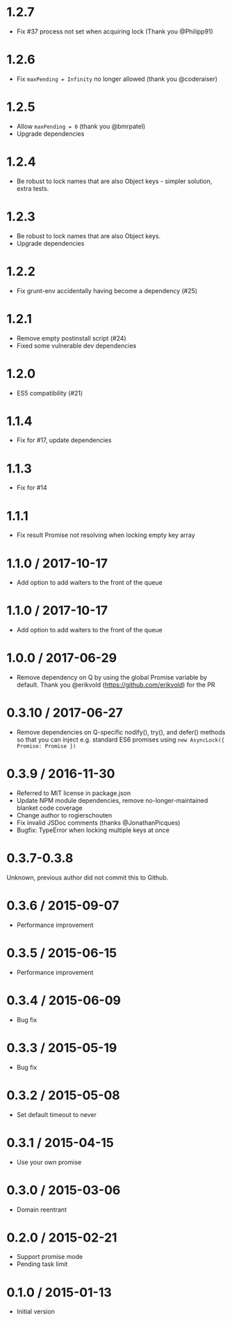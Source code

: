 1.2.7
==================
* Fix #37 process not set when acquiring lock (Thank you @Philipp91)

1.2.6
==================
* Fix `maxPending = Infinity` no longer allowed  (thank you @coderaiser)

1.2.5
==================
* Allow `maxPending = 0`  (thank you @bmrpatel)
* Upgrade dependencies

1.2.4
==================
* Be robust to lock names that are also Object keys - simpler solution, extra tests.

1.2.3
==================
* Be robust to lock names that are also Object keys.
* Upgrade dependencies

1.2.2
==================
* Fix grunt-env accidentally having become a dependency (#25)

1.2.1
==================
* Remove empty postinstall script (#24)
* Fixed some vulnerable dev dependencies

1.2.0
==================
* ES5 compatibility (#21)

1.1.4
==================
* Fix for #17, update dependencies

1.1.3
==================
* Fix for #14

1.1.1
==================
* Fix result Promise not resolving when locking empty key array

1.1.0 / 2017-10-17
==================
* Add option to add waiters to the front of the queue

1.1.0 / 2017-10-17
==================
* Add option to add waiters to the front of the queue

1.0.0 / 2017-06-29
==================
* Remove dependency on Q by using the global Promise variable by default. Thank you @erikvold (https://github.com/erikvold) for the PR

0.3.10 / 2017-06-27
==================
* Remove dependencies on Q-specific nodify(), try(), and defer() methods so that you can inject e.g. standard ES6 promises using `new AsyncLock({ Promise: Promise })`

0.3.9 / 2016-11-30
==================
* Referred to MIT license in package.json
* Update NPM module dependencies, remove no-longer-maintained blanket code coverage
* Change author to rogierschouten
* Fix invalid JSDoc comments (thanks @JonathanPicques)
* Bugfix: TypeError when locking multiple keys at once

0.3.7-0.3.8
==================
Unknown, previous author did not commit this to Github.

0.3.6 / 2015-09-07
==================
* Performance improvement

0.3.5 / 2015-06-15
==================
* Performance improvement

0.3.4 / 2015-06-09
==================
* Bug fix

0.3.3 / 2015-05-19
==================
* Bug fix

0.3.2 / 2015-05-08
==================
* Set default timeout to never

0.3.1 / 2015-04-15
==================
* Use your own promise

0.3.0 / 2015-03-06
==================
* Domain reentrant

0.2.0 / 2015-02-21
==================
* Support promise mode
* Pending task limit

0.1.0 / 2015-01-13
==================
* Initial version
